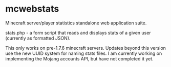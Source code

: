 mcwebstats
==========

Minecraft server/player statistics standalone web application suite.

stats.php - a form script that reads and displays stats of a given user (currently as formatted JSON).

This only works on pre-1.7.6 minecraft servers.
Updates beyond this version use the new UUID system for naming stats files.
I am currently working on implementing the Mojang accounts API, but have not completed it yet.
